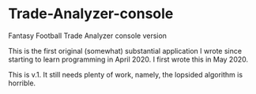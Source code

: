 # Trade-Analyzer-console
Fantasy Football Trade Analyzer console version

This is the first original (somewhat) substantial application I wrote since starting to learn programming in April 2020. I first wrote this in May 2020.

This is v.1. It still needs plenty of work, namely, the lopsided algorithm is horrible.
